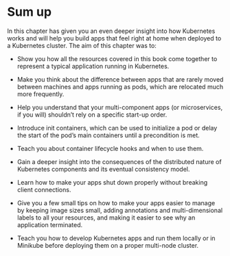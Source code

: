 # Sum up
In this chapter has given you an even deeper insight into how Kubernetes works and will help you build apps that feel right at home when deployed to a Kubernetes cluster. The aim of this chapter was to:

*   Show you how all the resources covered in this book come together to represent a typical application running in Kubernetes.
*   Make you think about the difference between apps that are rarely moved between machines and apps running as pods, which are relocated much more frequently.

*   Help you understand that your multi-component apps (or microservices, if you will) shouldn’t rely on a specific start-up order.
*   Introduce init containers, which can be used to initialize a pod or delay the start of the pod’s main containers until a precondition is met.
*   Teach you about container lifecycle hooks and when to use them.
*   Gain a deeper insight into the consequences of the distributed nature of Kubernetes components and its eventual consistency model.
*   Learn how to make your apps shut down properly without breaking client connections.
*   Give you a few small tips on how to make your apps easier to manage by keeping image sizes small, adding annotations and multi-dimensional labels to all your resources, and making it easier to see why an application terminated.
*   Teach you how to develop Kubernetes apps and run them locally or in Minikube before deploying them on a proper multi-node cluster.